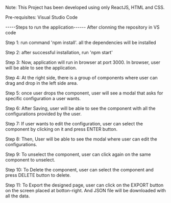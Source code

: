 Note: This Project has been developed using only ReactJS, HTML and CSS.

Pre-requisites: Visual Studio Code

-----Steps to run the application------
After clonning the repository in VS code

Step 1: run command 'npm install'. all the dependencies will be installed

Step 2: after successful installation, run 'npm start'

Step 3: Now, application will run in browser at port 3000. In browser, user will be able to see the application.

Step 4: At the right side, there is a group of components where user can drag and drop in the left side area.

Step 5: once user drops the component, user will see a modal that asks for specific configuration a user wants.

Step 6: After Saving, user will be able to see the component with all the configurations provided by the user.

Step 7: If user wants to edit the configuration, user can select the component by clicking on it and press ENTER button.

Step 8: Then, User will be able to see the modal where user can edit the configurations.

Step 9: To unselect the component, user can click again on the same component to unselect.

Step 10: To Delete the component, user can select the component and press DELETE button to delete.

Step 11: To Export the designed page, user can click on the EXPORT button on the screen placed at botton-right. And JSON file will be downloaded with all the data.
